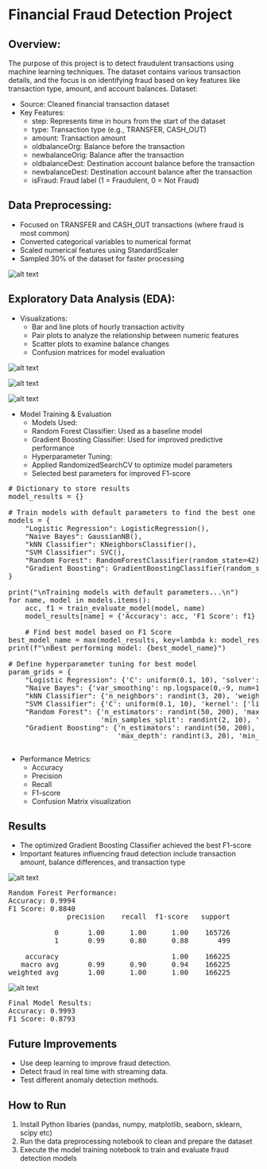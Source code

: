 

# Financial Fraud Detection Project

## Overview:

The purpose of this project is to detect fraudulent transactions using machine learning techniques. The dataset contains various transaction details, and the focus is on identifying fraud based on key features like transaction type, amount, and account balances.
Dataset:

* Source: Cleaned financial transaction dataset
* Key Features:
    * step: Represents time in hours from the start of the dataset
    * type: Transaction type (e.g., TRANSFER, CASH_OUT)
    * amount: Transaction amount
    * oldbalanceOrg: Balance before the transaction
    * newbalanceOrig: Balance after the transaction
    * oldbalanceDest: Destination account balance before the transaction
    * newbalanceDest: Destination account balance after the transaction
    * isFraud: Fraud label (1 = Fraudulent, 0 = Not Fraud)


## Data Preprocessing:

* Focused on TRANSFER and CASH_OUT transactions (where fraud is most common)
* Converted categorical variables to numerical format
* Scaled numerical features using StandardScaler
* Sampled 30% of the dataset for faster processing

![alt text](image-7.png) 


## Exploratory Data Analysis (EDA):

* Visualizations:
    * Bar and line plots of hourly transaction activity
    * Pair plots to analyze the relationship between numeric features
    * Scatter plots to examine balance changes
    * Confusion matrices for model evaluation

![alt text](image-3.png) 

![alt text](image-4.png) 

![alt text](image-5.png)



* Model Training & Evaluation
    * Models Used:
    * Random Forest Classifier: Used as a baseline model
    * Gradient Boosting Classifier: Used for improved predictive performance
    * Hyperparameter Tuning:
    * Applied RandomizedSearchCV to optimize model parameters
    * Selected best parameters for improved F1-score

<pre>
# Dictionary to store results
model_results = {}

# Train models with default parameters to find the best one
models = {
    "Logistic Regression": LogisticRegression(),
    "Naive Bayes": GaussianNB(),
    "kNN Classifier": KNeighborsClassifier(),
    "SVM Classifier": SVC(),
    "Random Forest": RandomForestClassifier(random_state=42),
    "Gradient Boosting": GradientBoostingClassifier(random_state=42)
}

print("\nTraining models with default parameters...\n")
for name, model in models.items():
    acc, f1 = train_evaluate_model(model, name)
    model_results[name] = {'Accuracy': acc, 'F1 Score': f1}

    # Find best model based on F1 Score
best_model_name = max(model_results, key=lambda k: model_results[k]['F1 Score'])
print(f"\nBest performing model: {best_model_name}")

# Define hyperparameter tuning for best model
param_grids = {
    "Logistic Regression": {'C': uniform(0.1, 10), 'solver': ['liblinear', 'saga'], 'max_iter': [100, 200]},
    "Naive Bayes": {'var_smoothing': np.logspace(0,-9, num=100)},
    "kNN Classifier": {'n_neighbors': randint(3, 20), 'weights': ['uniform', 'distance'], 'p': [1, 2]},
    "SVM Classifier": {'C': uniform(0.1, 10), 'kernel': ['linear', 'rbf'], 'gamma': ['scale', 'auto']},
    "Random Forest": {'n_estimators': randint(50, 200), 'max_depth': randint(3, 20), 
                      'min_samples_split': randint(2, 10), 'min_samples_leaf': randint(1, 10), 'bootstrap': [True, False]},
    "Gradient Boosting": {'n_estimators': randint(50, 200), 'learning_rate': uniform(0.01, 0.2),
                          'max_depth': randint(3, 20), 'min_samples_split': randint(2, 10), 'min_samples_leaf': randint(1, 10)}

</pre>


* Performance Metrics:
    * Accuracy
    * Precision
    * Recall
    * F1-score
    * Confusion Matrix visualization

## Results

* The optimized Gradient Boosting Classifier achieved the best F1-score
* Important features influencing fraud detection include transaction amount, balance differences, and transaction type

![alt text](image.png) 

<pre>
Random Forest Performance:
Accuracy: 0.9994
F1 Score: 0.8840
              precision    recall  f1-score   support

           0       1.00      1.00      1.00    165726
           1       0.99      0.80      0.88       499

    accuracy                           1.00    166225
   macro avg       0.99      0.90      0.94    166225
weighted avg       1.00      1.00      1.00    166225
</pre>

![alt text](image-6.png)

<pre>
Final Model Results:
Accuracy: 0.9993
F1 Score: 0.8793
</pre>

## Future Improvements

* Use deep learning to improve fraud detection.
* Detect fraud in real time with streaming data.
* Test different anomaly detection methods.

## How to Run

1. Install Python libaries (pandas, numpy, matplotlib, seaborn, sklearn, scipy etc)
2. Run the data preprocessing notebook to clean and prepare the dataset
3. Execute the model training notebook to train and evaluate fraud detection models